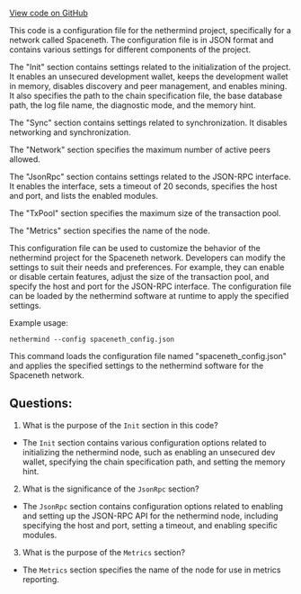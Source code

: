 [View code on GitHub](https://github.com/nethermindeth/nethermind/Nethermind.Runner/configs/spaceneth_persistent.cfg)

This code is a configuration file for the nethermind project, specifically for a network called Spaceneth. The configuration file is in JSON format and contains various settings for different components of the project.

The "Init" section contains settings related to the initialization of the project. It enables an unsecured development wallet, keeps the development wallet in memory, disables discovery and peer management, and enables mining. It also specifies the path to the chain specification file, the base database path, the log file name, the diagnostic mode, and the memory hint.

The "Sync" section contains settings related to synchronization. It disables networking and synchronization.

The "Network" section specifies the maximum number of active peers allowed.

The "JsonRpc" section contains settings related to the JSON-RPC interface. It enables the interface, sets a timeout of 20 seconds, specifies the host and port, and lists the enabled modules.

The "TxPool" section specifies the maximum size of the transaction pool.

The "Metrics" section specifies the name of the node.

This configuration file can be used to customize the behavior of the nethermind project for the Spaceneth network. Developers can modify the settings to suit their needs and preferences. For example, they can enable or disable certain features, adjust the size of the transaction pool, and specify the host and port for the JSON-RPC interface. The configuration file can be loaded by the nethermind software at runtime to apply the specified settings. 

Example usage:

```
nethermind --config spaceneth_config.json
```

This command loads the configuration file named "spaceneth_config.json" and applies the specified settings to the nethermind software for the Spaceneth network.
## Questions: 
 1. What is the purpose of the `Init` section in this code?
- The `Init` section contains various configuration options related to initializing the nethermind node, such as enabling an unsecured dev wallet, specifying the chain specification path, and setting the memory hint.

2. What is the significance of the `JsonRpc` section?
- The `JsonRpc` section contains configuration options related to enabling and setting up the JSON-RPC API for the nethermind node, including specifying the host and port, setting a timeout, and enabling specific modules.

3. What is the purpose of the `Metrics` section?
- The `Metrics` section specifies the name of the node for use in metrics reporting.